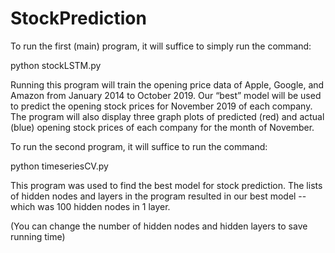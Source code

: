 # StockPrediction

To run the first (main) program, it will suffice to simply run the command:

python stockLSTM.py

Running this program will train the opening price data of Apple, Google, and Amazon from January 2014 to October 2019. Our “best” model will be used to predict the opening stock prices for November 2019 of each company. The program will also display three graph plots of predicted (red) and actual (blue) opening stock prices of each company for the month of November.

To run the second program, it will suffice to run the command:

python timeseriesCV.py

This program was used to find the best model for stock prediction. The lists of hidden nodes and layers in the program resulted in our best model -- which was 100 hidden nodes in 1 layer.

(You can change the number of hidden nodes and hidden layers to save running time)

